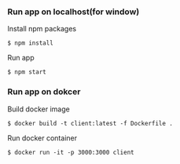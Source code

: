 ### Run app on localhost(for window)

Install npm packages

```bash=
$ npm install
```

Run app

```bash=
$ npm start
```

### Run app on dokcer

Build docker image

```bash=
$ docker build -t client:latest -f Dockerfile .
```

Run docker container

```bash=
$ docker run -it -p 3000:3000 client
```
